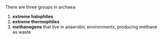 There are three groups in archaea:

1. **extreme halophiles**
2. **extreme thermophiles**
3. **methanogens** that live in anaerobic environments, producing methane as waste
